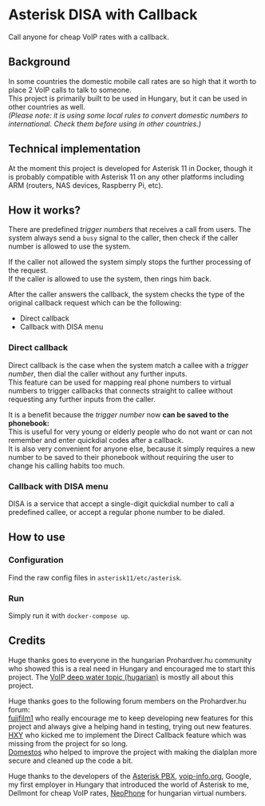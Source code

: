 # Asterisk DISA with Callback

Call anyone for cheap VoIP rates with a callback.

## Background

In some countries the domestic mobile call rates are so high that it worth to place 2 VoIP calls to talk to someone.  
This project is primarily built to be used in Hungary, but it can be used in other countries as well.  
*(Please note: it is using some local rules to convert domestic numbers to international. Check them before using in other countries.)*  

## Technical implementation

At the moment this project is developed for Asterisk 11 in Docker, 
though it is probably compatible with Asterisk 11 on any other platforms including ARM 
(routers, NAS devices, Raspberry Pi, etc).

## How it works?

There are predefined *trigger numbers* that receives a call from users. The system always send a `busy` signal to the caller,
then check if the caller number is allowed to use the system.

If the caller not allowed the system simply stops the further processing of the request.  
If the caller is allowed to use the system, then rings him back.

After the caller answers the callback, the system checks the type of the original callback request which can be the following:

  - Direct callback
  - Callback with DISA menu

### Direct callback

Direct callback is the case when the system match a callee with a *trigger number*, then dial the caller without any 
further inputs.  
This feature can be used for mapping real phone numbers to virtual numbers to trigger callbacks that connects straight 
to callee without requesting any further inputs from the caller.  

It is a benefit because the *trigger number* now **can be saved to the phonebook:**  
This is useful for very young or elderly people who do not want or can not remember and enter quickdial codes after a callback.  
It is also very convenient for anyone else, because it simply requires a new number to be saved to their phonebook without requiring
the user to change his calling habits too much.

### Callback with DISA menu

DISA is a service that accept a single-digit quickdial number to call a predefined callee, or accept a regular phone number to be dialed.  

## How to use

### Configuration

Find the raw config files in `asterisk11/etc/asterisk`.

### Run

Simply run it with `docker-compose up`.

## Credits

Huge thanks goes to everyone in the hungarian Prohardver.hu community who showed this is a real need in Hungary and encouraged me to start this project.
The [VoIP deep water topic (hugarian)](http://prohardver.hu/tema/voip_melyviz/friss.html) is mostly all about this project.

Huge thanks goes to the following forum members on the Prohardver.hu forum:  
[fujifilm1](http://prohardver.hu/tag/fujifilm1.html) who really encourage me to keep developing new features for this 
project and always give a helping hand in testing, trying out new features.  
[HXY](http://prohardver.hu/tag/hxy.html) who kicked me to implement the Direct Callback feature which was missing from the project for so long.  
[Domestos](http://prohardver.hu/tag/domestos.html) who helped to improve the project with making the dialplan more 
secure and cleaned up the code a bit.

Huge thanks to the developers of the [Asterisk PBX](http://www.asterisk.org/), [voip-info.org](http://www.voip-info.org/),
Google, my first employer in Hungary that introduced the world of Asterisk to me, Dellmont for cheap VoIP rates, 
[NeoPhone](http://web.neophone.hu/) for hungarian virtual numbers.